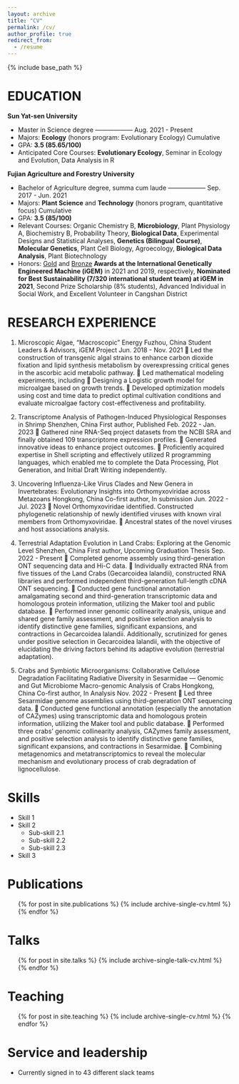 ```yaml
---
layout: archive
title: "CV"
permalink: /cv/
author_profile: true
redirect_from:
  - /resume
---
```


{% include base_path %}

EDUCATION
======

**Sun Yat-sen University**
* Master in Science degree —————— Aug. 2021 - Present
* Majors: **Ecology** (honors program: Evolutionary Ecology) Cumulative
* GPA: **3.5 (85.65/100)**
* Anticipated Core Courses: **Evolutionary Ecology**, Seminar in Ecology and Evolution, Data Analysis in R

**Fujian Agriculture and Forestry University**								         
* Bachelor of Agriculture degree, summa cum laude —————— Sep. 2017 - Jun. 2021 
* Majors: **Plant Science** and **Technology** (honors program, quantitative focus) Cumulative
* GPA: **3.5 (85/100)**
* Relevant Courses: Organic Chemistry B, **Microbiology**, Plant Physiology A, Biochemistry B, Probability 
Theory, **Biological Data**, Experimental Designs and Statistical Analyses, **Genetics 
(Bilingual Course)**, **Molecular Genetics**, Plant Cell Biology, Agroecology, **Biological Data 
Analysis**, Plant Biotechnology
* Honors: [Gold](https://2021.igem.org/Team:CHINA-FAFU) and [Bronze](https://2019.igem.org/Team:FAFU-CHINA)  **Awards at the International Genetically Engineered Machine (iGEM)** in 2021 
and 2019, respectively, **Nominated for Best Sustainability (7/320 international student team) at iGEM in 2021**, Second Prize Scholarship (8% students), Advanced Individual in Social Work, and Excellent Volunteer in Cangshan District


RESEARCH EXPERIENCE
======
1.	Microscopic Algae, “Macroscopic” Energy				 			  Fuzhou, China
Student Leaders & Advisors, iGEM Project						 Jun. 2018 - Nov. 2021
	Led the construction of transgenic algal strains to enhance carbon dioxide fixation and lipid synthesis metabolism by overexpressing critical genes in the ascorbic acid metabolic pathway.
	Led mathematical modeling experiments, including 
	Designing a Logistic growth model for microalgae based on growth trends.
	Developed optimization models using cost and time data to predict optimal cultivation conditions and evaluate microalgae factory cost-effectiveness and profitability.

2.	Transcriptome Analysis of Pathogen-Induced Physiological Responses in Shrimp  Shenzhen, China First author, Published									  Feb. 2022 - Jan. 2023
	Gathered nine RNA-Seq project datasets from the NCBI SRA and finally obtained 109 transcriptome expression profiles.
	Generated innovative ideas to enhance project outcomes.
	Proficiently acquired expertise in Shell scripting and effectively utilized R programming languages, which enabled me to complete the Data Processing, Plot Generation, and Initial Draft Writing independently.

3.	Uncovering Influenza-Like Virus Clades and New Genera in Invertebrates: Evolutionary Insights into Orthomyxoviridae across Metazoans		Hongkong, China
Co-first author, In submission								  Jun. 2022 - Jul. 2023
	Novel Orthomyxoviridae identified. Constructed phylogenetic relationship of newly identified viruses with known viral members from Orthomyxoviridae.
	Ancestral states of the novel viruses and host associations analysis.


4.	Terrestrial Adaptation Evolution in Land Crabs: Exploring at the Genomic Level   Shenzhen, China First author, Upcoming Graduation Thesis						       Sep. 2022 - Present
	Completed genome assembly using third-generation ONT sequencing data and Hi-C data.
	Individually extracted RNA from five tissues of the Land Crabs (Gecarcoidea lalandii), constructed RNA libraries and performed independent third-generation full-length cDNA ONT sequencing.
	Conducted gene functional annotation amalgamating second and third-generation transcriptomic data and homologous protein information, utilizing the Maker tool and public database.
	Performed inner genomic collinearity analysis, unique and shared gene family assessment, and positive selection analysis to identify distinctive gene families, significant expansions, and contractions in Gecarcoidea lalandii.
Additionally, scrutinized for genes under positive selection in Gecarcoidea lalandii, with the 
objective of elucidating the driving factors behind its adaptive evolution (terrestrial adaptation).

5.	Crabs and Symbiotic Microorganisms: Collaborative Cellulose Degradation Facilitating Radiative Diversity in Sesarmidae — Genomic and Gut Microbiome Macro-genomic Analysis of Crabs	
Hongkong, China
Co-first author, In Analysis								      Nov. 2022 - Present
	Led three Sesarmidae genome assemblies using third-generation ONT sequencing data.
	Conducted gene functional annotation (especially the annotation of CAZymes) using transcriptomic data and homologous protein information, utilizing the Maker tool and public database.
	Performed three crabs’ genomic collinearity analysis, CAZymes family assessment, and positive selection analysis to identify distinctive gene families, significant expansions, and contractions in Sesarmidae.
	Combining metagenomics and metatranscriptomics to reveal the molecular mechanism and evolutionary process of crab degradation of lignocellulose.


  
Skills
======
* Skill 1
* Skill 2
  * Sub-skill 2.1
  * Sub-skill 2.2
  * Sub-skill 2.3
* Skill 3

Publications
======
  <ul>{% for post in site.publications %}
    {% include archive-single-cv.html %}
  {% endfor %}</ul>
  
Talks
======
  <ul>{% for post in site.talks %}
    {% include archive-single-talk-cv.html %}
  {% endfor %}</ul>
  
Teaching
======
  <ul>{% for post in site.teaching %}
    {% include archive-single-cv.html %}
  {% endfor %}</ul>
  
Service and leadership
======
* Currently signed in to 43 different slack teams
